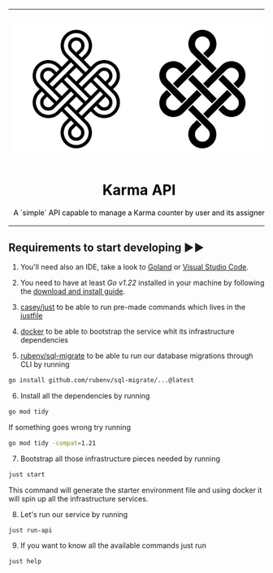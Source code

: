 <table align="center">
    <tr style="text-align: center;">
        <td align="center" width="9999">
            <img src="./.etc/karma.png" alt="Project icon" style="max-width: 500px; margin: 30px auto 15px auto; display: inline-block">

 <h1 style="color: black;">Karma API</h1>

<p style="color: black">A `simple` API capable to manage a Karma counter by user and its assigner</p>
</td>
</tr>
</table>

## Requirements to start developing ▶▶

1. You'll need also an IDE, take a look to [Goland](https://www.jetbrains.com/go/)
   or [Visual Studio Code](https://code.visualstudio.com/).

2. You need to have at least *Go v1.22* installed in your machine by following
the [download and install guide](https://go.dev/doc/install).

3. [casey/just](https://github.com/casey/just) to be able to run pre-made commands
which lives in the [justfile](./justfile)

4. [docker](https://docs.docker.com/get-started/get-docker/) to be able to bootstrap
the service whit its infrastructure dependencies

5. [rubenv/sql-migrate](https://github.com/rubenv/sql-migrate) to be able tu run our database migrations through CLI by running

```bash
go install github.com/rubenv/sql-migrate/...@latest
```

6. Install all the dependencies by running

```bash
go mod tidy
```
If something goes wrong try running
```bash
go mod tidy -compat=1.21
```

7. Bootstrap all those infrastructure pieces needed by running
```bash
just start
```
This command will generate the starter environment file and using
docker it will spin up all the infrastructure services.

8. Let's run our service by running
```bash
just run-api
```

9. If you want to know all the available commands just run
```bash
just help
```
